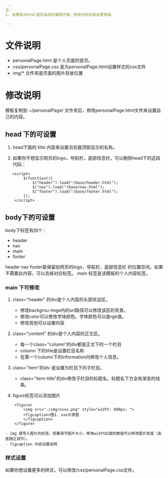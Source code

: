```yaml
---
注：
1. 如果有对html语言高亮的编程环境，修改代码内容会更简单。

---
```


# 文件说明
* personalPage.html 是个人页面的首页。
* css/personalPage.css 是为personalPage.html设置样式的css文件
* img/* 文件夹是页面的图片存放位置

# 修改说明
模板复制到 ~/personalPage/  文件夹后，修改personalPage.html文件来设置自己的内容。
## head 下的可设置

1. head下面的 title 内容来设置浏览器顶部显示的名称。

2. 如果你不想显示网页的logo，导航栏，底部信息栏，可以删除head下的这段代码：
```
   <script>
        $(function(){
            $("header").load("/base/header.html");
            $("nav").load("/base/nav.html");
            $("footer").load("/base/footer.html");
        });
    </script>
```

## body下的可设置
body下标签有四个：
 - header
 - nav
 - main
 - footer

header nav footer是保留给网页的logo，导航栏，底部信息栏 的位置空间。如果不需要此内容，可以去掉对应标签。
main 标签是该模板的个人内容标签。

### main 下可修改
1. class="header" 的div是个人内容的头部欢迎区。 
    - 修改backgrou-imge内的url路径可以修改该区的背景。
    - 修改color可以修改字体颜色。字体颜色可以是rgb值。
    - 修改其他可以设置内容

2. class="content" 的div是个人内容的正文区。
    - 每一个class="column"的div都是正文下的一个栏目
    - column 下的title是设置栏目名称
    - 在第一个column下的information内修改个人信息。

3. class="item"的div 是设置为栏目下的子栏目。
    - class="item-title"的div修改子栏目的标题名。标题名下方会有渐变的线条。

4. figure标签可以添加图片
```
    <figure>
        <img src="./img/xxxx.png" style="width: 600px; ">
        <figcaption>图1. xxx示意图
        </figcaption>
    </figure>
```
    - img 是导入图片的标签。若要调节图片大小，修改width后面的数值可以修改图片宽度（高度随之调节）。
    - figcaption 内容设置说明

### 样式设置
如果你想设置更多的样式，可以修改/css/personalPage.css文件。


